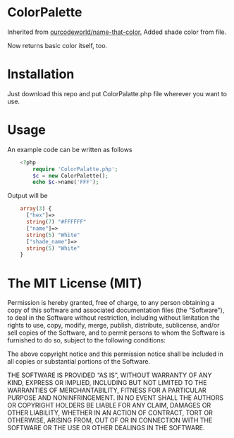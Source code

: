 
# ColorPalette
Inherited from [ourcodeworld/name-that-color.](https://github.com/ourcodeworld/name-that-color) 
Added shade color from [
](https://www.color-blindness.com/color-name-hue-tool/js/ntc.js) file. 

Now returns basic color itself, too.
# Installation 
Just download this repo and put ColorPalatte.php file wherever you want to use.

# Usage
An example code can be written as follows
 
``` php
	<?php 
	    require 'ColorPalatte.php';
	    $c = new ColorPalette();
		echo $c->name('FFF');
```
Output will be
``` php
	array(3) {
	  ["hex"]=>
	  string(7) "#FFFFFF"
	  ["name"]=>
	  string(5) "White"
	  ["shade_name"]=>
	  string(5) "White"
	}
```

# The MIT License (MIT)


Permission is hereby granted, free of charge, to any person obtaining a copy of this software and associated documentation files (the “Software”), to deal in the Software without restriction, including without limitation the rights to use, copy, modify, merge, publish, distribute, sublicense, and/or sell copies of the Software, and to permit persons to whom the Software is furnished to do so, subject to the following conditions:

The above copyright notice and this permission notice shall be included in all copies or substantial portions of the Software.

THE SOFTWARE IS PROVIDED “AS IS”, WITHOUT WARRANTY OF ANY KIND, EXPRESS OR IMPLIED, INCLUDING BUT NOT LIMITED TO THE WARRANTIES OF MERCHANTABILITY, FITNESS FOR A PARTICULAR PURPOSE AND NONINFRINGEMENT. IN NO EVENT SHALL THE AUTHORS OR COPYRIGHT HOLDERS BE LIABLE FOR ANY CLAIM, DAMAGES OR OTHER LIABILITY, WHETHER IN AN ACTION OF CONTRACT, TORT OR OTHERWISE, ARISING FROM, OUT OF OR IN CONNECTION WITH THE SOFTWARE OR THE USE OR OTHER DEALINGS IN THE SOFTWARE.
